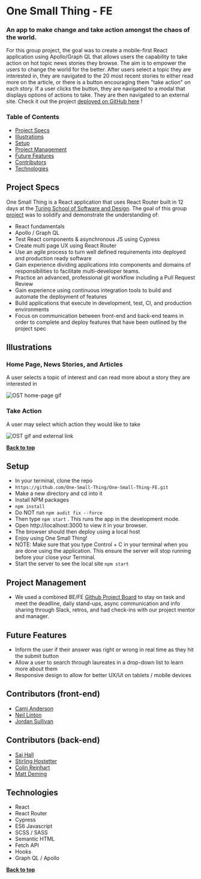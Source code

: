 # One Small Thing - FE
### An app to make change and take action amongst the chaos of the world. 

For this group project, the goal was to create a mobile-first React application using Apollo/Graph QL that allows users the capability to take action on hot topic news stories they browse. The aim is to empower the users to change the world for the better. After users select a topic they are interested in, they are navigated to the 20 most recent stories to either read more on the article, or there is a button encouraging them "take action" on each story. If a user clicks the button, they are navigated to a modal that displays options of actions to take. They are then navigated to an external site. Check it out the project [deployed on GitHub here](https://one-small-thing.github.io/One-Small-Thing-FE/) !

### Table of Contents
- [Project Specs](#project-specs)
- [Illustrations](#illustrations)
- [Setup](#setup)
- [Project Management](#project-management)
- [Future Features](#future-features)
- [Contributors](#contributors)
- [Technologies](#technologies)


## Project Specs

One Small Thing is a React application that uses React Router built in 12 days at the [Turing School of Software and Design](https://turing.edu/). The goal of this group [project](https://mod4.turing.edu/projects/capstone/) was to solidify and demonstrate the understanding of:

- React fundamentals
- Apollo / Graph QL
- Test React components & asynchronous JS using Cypress
- Create multi page UX using React Router
- Use an agile process to turn well defined requirements into deployed and production ready software
- Gain experience dividing applications into components and domains of responsibilities to facilitate multi-developer teams. 
- Practice an advanced, professional git workflow including a Pull Request Review
- Gain experience using continuous integration tools to build and automate the deployment of features
- Build applications that execute in development, test, CI, and production environments
- Focus on communication between front-end and back-end teams in order to complete and deploy features that have been outlined by the project spec

## Illustrations

### Home Page, News Stories, and Articles
A user selects a topic of interest and can read more about a story they are interested in 

![OST home-page gif](https://media.giphy.com/media/FLOmtilCoTYZ3gvV9D/giphy.gif)

### Take Action
A user may select which action they would like to take

![OST gif and external link](https://media.giphy.com/media/3HT2Gcx0UPabcvXs53/giphy.gif)

**[Back to top](#table-of-contents)**

## Setup

- In your terminal, clone the repo
- `https://github.com/One-Small-Thing/One-Small-Thing-FE.git`
- Make a new directory and cd into it
- Install NPM packages
- `npm install`
- Do NOT run `npm audit fix --force`
- Then type `npm start` . This runs the app in the development mode.
- Open http://localhost:3000 to view it in your browser.
- The browser should then deploy using a local host
- Enjoy using One Small Thing!
- NOTE: Make sure that you type Control + C in your terminal when you are done using the application. This ensure the server will stop running before your close your Terminal.
- Start the server to see the local site `npm start`


## Project Management

- We used a combined BE/FE [Github Project Board](https://github.com/orgs/One-Small-Thing/projects/2/views/1) to stay on task and meet the deadline, daily stand-ups, async communication and info sharing through Slack, retros, and had check-ins with our project mentor and manager. 

## Future Features

- Inform the user if their answer was right or wrong in real time as they hit the submit button
- Allow a user to search through laureates in a drop-down list to learn more about them 
- Responsive design to allow for better UX/UI on tablets / mobile devices


## Contributors (front-end)

- [Cami Anderson](https://github.com/camianderson)
- [Neil Linton](https://github.com/Neil-B-Linton)
- [Jordan Sullivan](https://github.com/jordan-sullivan)

## Contributors (back-end)
- [Sai Hall](https://github.com/SaiHall)
- [Stirling Hostetter](https://github.com/stirlhoss)
- [Colin Reinhart](https://github.com/ColinReinhart)
- [Matt Deming](https://github.com/Deming-Matt)
           

## Technologies

- React
- React Router
- Cypress
- ES6 Javascript
- SCSS / SASS
- Semantic HTML
- Fetch API
- Hooks
- Graph QL / Apollo


**[Back to top](#table-of-contents)**
